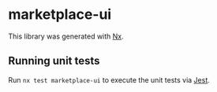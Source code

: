 # marketplace-ui

This library was generated with [Nx](https://nx.dev).

## Running unit tests

Run `nx test marketplace-ui` to execute the unit tests via [Jest](https://jestjs.io).
